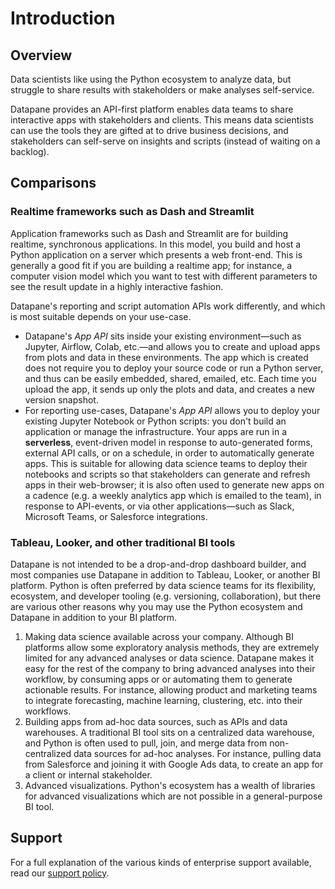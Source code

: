# Introduction

## Overview

Data scientists like using the Python ecosystem to analyze data, but struggle to share results with stakeholders or make analyses self-service.&#x20;

Datapane provides an API-first platform enables data teams to share interactive apps with stakeholders and clients. This means data scientists can use the tools they are gifted at to drive business decisions, and stakeholders can self-serve on insights and scripts (instead of waiting on a backlog).

## Comparisons

### Realtime frameworks such as Dash and Streamlit

Application frameworks such as Dash and Streamlit are for building realtime, synchronous applications. In this model, you build and host a Python application on a server which presents a web front-end. This is generally a good fit if you are building a realtime app; for instance, a computer vision model which you want to test with different parameters to see the result update in a highly interactive fashion.

Datapane's reporting and script automation APIs work differently, and which is most suitable depends on your use-case.

-   Datapane's _App API_ sits inside your existing environment—such as Jupyter, Airflow, Colab, etc.—and allows you to create and upload apps from plots and data in these environments. The app which is created does not require you to deploy your source code or run a Python server, and thus can be easily embedded, shared, emailed, etc. Each time you upload the app, it sends up only the plots and data, and creates a new version snapshot.
-   For reporting use-cases, Datapane's _App API_ allows you to deploy your existing Jupyter Notebook or Python scripts: you don't build an application or manage the infrastructure. Your apps are run in a **serverless**, event-driven model in response to auto-generated forms, external API calls, or on a schedule, in order to automatically generate apps. This is suitable for allowing data science teams to deploy their notebooks and scripts so that stakeholders can generate and refresh apps in their web-browser; it is also often used to generate new apps on a cadence (e.g. a weekly analytics app which is emailed to the team), in response to API-events, or via other applications—such as Slack, Microsoft Teams, or Salesforce integrations.

### Tableau, Looker, and other traditional BI tools

Datapane is not intended to be a drop-and-drop dashboard builder, and most companies use Datapane in addition to Tableau, Looker, or another BI platform. Python is often preferred by data science teams for its flexibility, ecosystem, and developer tooling (e.g. versioning, collaboration), but there are various other reasons why you may use the Python ecosystem and Datapane in addition to your BI platform.

1. Making data science available across your company. Although BI platforms allow some exploratory analysis methods, they are extremely limited for any advanced analyses or data science. Datapane makes it easy for the rest of the company to bring advanced analyses into their workflow, by consuming apps or or automating them to generate actionable results. For instance, allowing product and marketing teams to integrate forecasting, machine learning, clustering, etc. into their workflows.
2. Building apps from ad-hoc data sources, such as APIs and data warehouses. A traditional BI tool sits on a centralized data warehouse, and Python is often used to pull, join, and merge data from non-centralized data sources for ad-hoc analyses. For instance, pulling data from Salesforce and joining it with Google Ads data, to create an app for a client or internal stakeholder.
3. Advanced visualizations. Python's ecosystem has a wealth of libraries for advanced visualizations which are not possible in a general-purpose BI tool.

## Support

For a full explanation of the various kinds of enterprise support available, read our [support policy](/concepts/support-policy/).&#x20;
